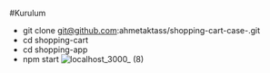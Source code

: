#Kurulum

- git clone git@github.com:ahmetaktass/shopping-cart-case-.git
- cd shopping-cart
- cd shopping-app
- npm start
![localhost_3000_ (8)](https://user-images.githubusercontent.com/56774618/144646410-9119618b-51c6-472a-944e-ae4028188b82.png)
